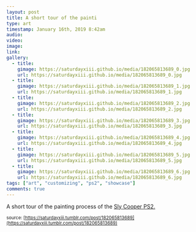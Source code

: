 ```yaml
---
layout: post
title: A short tour of the painti
type: art
timestamp: January 16th, 2019 8:42am
audio: 
video: 
image: 
link: 
gallery:
  - title: 
    gimage: https://saturdayxiii.github.io/media/182065813689_0.jpg
    url: https://saturdayxiii.github.io/media/182065813689_0.jpg
  - title: 
    gimage: https://saturdayxiii.github.io/media/182065813689_1.jpg
    url: https://saturdayxiii.github.io/media/182065813689_1.jpg
  - title: 
    gimage: https://saturdayxiii.github.io/media/182065813689_2.jpg
    url: https://saturdayxiii.github.io/media/182065813689_2.jpg
  - title: 
    gimage: https://saturdayxiii.github.io/media/182065813689_3.jpg
    url: https://saturdayxiii.github.io/media/182065813689_3.jpg
  - title: 
    gimage: https://saturdayxiii.github.io/media/182065813689_4.jpg
    url: https://saturdayxiii.github.io/media/182065813689_4.jpg
  - title: 
    gimage: https://saturdayxiii.github.io/media/182065813689_5.jpg
    url: https://saturdayxiii.github.io/media/182065813689_5.jpg
  - title: 
    gimage: https://saturdayxiii.github.io/media/182065813689_6.jpg
    url: https://saturdayxiii.github.io/media/182065813689_6.jpg
tags: ["art", "customizing", "ps2", "showcase"]
comments: true
---
```


         
A short tour of the painting process of the <a href="http://heavyhanded.ca/post/181056446837/ps2-case-mod-artwork-of-sly-cooper-templated" target="_blank">Sly Cooper PS2.</a>
 
  
<small>source: [https://saturdayxiii.tumblr.com/post/182065813689](https://saturdayxiii.tumblr.com/post/182065813689)</small>